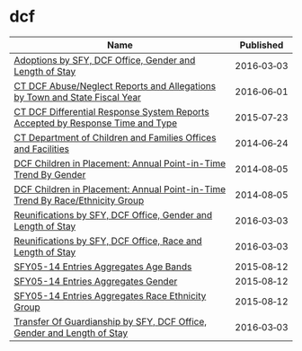 # dcf

Name | Published
---- | ---------
[Adoptions by SFY, DCF Office, Gender and Length of Stay](../datasets/cyz8-6esi.md) | 2016&#x2011;03&#x2011;03
[CT DCF Abuse/Neglect Reports and Allegations by Town and State Fiscal Year](../datasets/337d-73fs.md) | 2016&#x2011;06&#x2011;01
[CT DCF Differential Response System Reports Accepted by Response Time and Type](../datasets/35x9-cadj.md) | 2015&#x2011;07&#x2011;23
[CT Department of Children and Families Offices and Facilities](../datasets/nhvj-awym.md) | 2014&#x2011;06&#x2011;24
[DCF Children in Placement: Annual Point-in-Time Trend By Gender](../datasets/9huc-qs58.md) | 2014&#x2011;08&#x2011;05
[DCF Children in Placement: Annual Point-in-Time Trend By Race/Ethnicity Group](../datasets/4g5q-njpq.md) | 2014&#x2011;08&#x2011;05
[Reunifications by SFY, DCF Office, Gender and Length of Stay](../datasets/6rr7-9fb2.md) | 2016&#x2011;03&#x2011;03
[Reunifications by SFY, DCF Office, Race and Length of Stay](../datasets/9x74-djtb.md) | 2016&#x2011;03&#x2011;03
[SFY05-14 Entries Aggregates Age Bands](../datasets/fnfg-dct4.md) | 2015&#x2011;08&#x2011;12
[SFY05-14 Entries Aggregates Gender](../datasets/wbi8-5vhf.md) | 2015&#x2011;08&#x2011;12
[SFY05-14 Entries Aggregates Race Ethnicity Group](../datasets/wzpb-uqdj.md) | 2015&#x2011;08&#x2011;12
[Transfer Of Guardianship by SFY, DCF Office, Gender and Length of Stay](../datasets/kyc9-zbgf.md) | 2016&#x2011;03&#x2011;03

